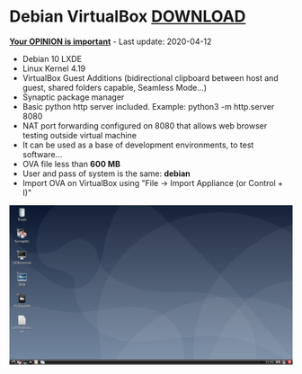 # Debian VirtualBox [DOWNLOAD](https://github.com/Virtual-Machines/Debian-VirtualBox/releases/download/latest/Debian.ova)
[**Your OPINION is important**](https://github.com/Virtual-Machines/Debian-VirtualBox/issues/1) - Last update: 2020-04-12

- Debian 10 LXDE
- Linux Kernel 4.19
- VirtualBox Guest Additions (bidirectional clipboard between host and guest, shared folders capable, Seamless Mode...)
- Synaptic package manager
- Basic python http server included. Example: python3 -m http.server 8080
- NAT port forwarding configured on 8080 that allows web browser testing outside virtual machine
- It can be used as a base of development environments, to test software...
- OVA file less than **600 MB**
- User and pass of system is the same: **debian**
- Import OVA on VirtualBox using "File -> Import Appliance (or Control + I)"

![Debian](https://raw.githubusercontent.com/Virtual-Machines/Debian-VirtualBox/master/debian.png)


